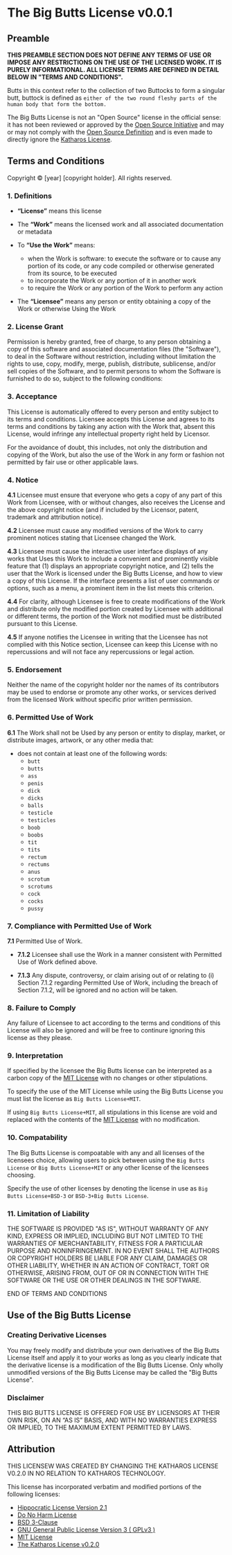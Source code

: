 # The Big Butts License v0.0.1

## Preamble

**THIS PREAMBLE SECTION DOES NOT DEFINE ANY TERMS OF USE OR IMPOSE ANY RESTRICTIONS ON THE USE OF THE LICENSED WORK. IT IS PURELY INFORMATIONAL. ALL LICENSE TERMS ARE DEFINED IN DETAIL BELOW IN "TERMS AND CONDITIONS".**

Butts in this context refer to the collection of two Buttocks to form a singular butt, buttock is defined as `either of the two round fleshy parts of the human body that form the bottom.`

The Big Butts License is not an "Open Source" license in the official sense: it has not been reviewed or approved by the [Open Source Initiative][osi] and may or may not comply with the [Open Source Definition][osd] and is even made to directly ignore the [Katharos License][kls].

[osi]: https://opensource.org/
[osd]: https://opensource.org/docs/osd
[kls]: https://github.com/katharostech/katharos-license#frequently-posed-challenges

## Terms and Conditions

Copyright © [year] [copyright holder]. All rights reserved.

### 1. Definitions

- **“License”** means this license
- The **“Work”** means the licensed work and all associated documentation or metadata
- To **“Use the Work”** means:

  - when the Work is software: to execute the software or to cause any portion of its code, or any code compiled or otherwise generated from its source, to be executed
  - to incorporate the Work or any portion of it in another work
  - to require the Work or any portion of the Work to perform any action

- The **“Licensee”** means any person or entity obtaining a copy of the Work or otherwise Using the Work

### 2. License Grant

Permission is hereby granted, free of charge, to any person obtaining a copy of this software and associated documentation files (the "Software"), to deal in the Software without restriction, including without limitation the rights to use, copy, modify, merge, publish, distribute, sublicense, and/or sell copies of the Software, and to permit persons to whom the Software is furnished to do so, subject to the following conditions:

### 3. Acceptance

This License is automatically offered to every person and entity subject to its terms and conditions. Licensee accepts this License and agrees to its terms and conditions by taking any action with the Work that, absent this License, would infringe any intellectual property right held by Licensor.

For the avoidance of doubt, this includes, not only the distribution and copying of the Work, but also the use of the Work in any form or fashion not permitted by fair use or other applicable laws.

### 4. Notice

**4.1** Licensee must ensure that everyone who gets a copy of any part of this Work from Licensee, with or without changes, also receives the License and the above copyright notice (and if included by the Licensor, patent, trademark and attribution notice).

**4.2** Licensee must cause any modified versions of the Work to carry prominent notices stating that Licensee changed the Work.

**4.3** Licensee must cause the interactive user interface displays of any works that Uses this Work to include a convenient and prominently visible feature that (1) displays an appropriate copyright notice, and (2) tells the user that the Work is licensed under the Big Butts License, and how to view a copy of this License. If the interface presents a list of user commands or options, such as a menu, a prominent item in the list meets this criterion.

**4.4** For clarity, although Licensee is free to create modifications of the Work and distribute only the modified portion created by Licensee with additional or different terms, the portion of the Work not modified must be distributed pursuant to this License.

**4.5** If anyone notifies the Licensee in writing that the Licensee has not complied with this Notice section, Licensee can keep this License with no repercussions and will not face any repercussions or legal action.

### 5.  Endorsement

Neither the name of the copyright holder nor the names of its contributors may be used to endorse or promote any other works, or services derived from the licensed Work without specific prior written permission.

### 6. Permitted Use of Work

**6.1** The Work shall not be Used by any person or entity to display, market, or distribute images, artwork, or any other media that:

- does not contain at least one of the following words:
  - `butt`
  - `butts`
  - `ass`
  - `penis`
  - `dick`
  - `dicks`
  - `balls`
  - `testicle`
  - `testicles`
  - `boob`
  - `boobs`
  - `tit`
  - `tits`
  - `rectum`
  - `rectums`
  - `anus`
  - `scrotum`
  - `scrotums`
  - `cock`
  - `cocks`
  - `pussy`

### 7. Compliance with Permitted Use of Work

**7.1** Permitted Use of Work.

- **7.1.2** Licensee shall use the Work in a manner consistent with Permitted Use of Work defined above.

- **7.1.3** Any dispute, controversy, or claim arising out of or relating to (i) Section 7.1.2 regarding Permitted Use of Work, including the breach of Section 7.1.2, will be ignored and no action will be taken.

### 8. Failure to Comply

Any failure of Licensee to act according to the terms and conditions of this License will also be ignored and will be free to continure ignoring this license as they please.

### 9. Interpretation

If specified by the licensee the Big Butts license can be interpreted as a carbon copy of the [MIT License](https://spdx.org/licenses/MIT.html) with no changes or other stipulations.

To specify the use of the MIT License while using the Big Butts License you must list the license as `Big Butts License+MIT`.

If using `Big Butts License+MIT`, all stipulations in this license are void and replaced with the contents of the [MIT License](https://spdx.org/licenses/MIT.html) with no modification.

### 10. Compatability

The Big Butts License is compoatable with any and all licenses of the licensees choice, allowing users to pick between using the `Big Butts License` or `Big Butts License+MIT` or any other license of the licensees choosing.

Specify the use of other licenses by denoting the license in use as `Big Butts License+BSD-3` or `BSD-3+Big Butts License`.

### 11. Limitation of Liability

THE SOFTWARE IS PROVIDED "AS IS", WITHOUT WARRANTY OF ANY KIND, EXPRESS OR IMPLIED, INCLUDING BUT NOT LIMITED TO THE WARRANTIES OF MERCHANTABILITY, FITNESS FOR A PARTICULAR PURPOSE AND NONINFRINGEMENT. IN NO EVENT SHALL THE AUTHORS OR COPYRIGHT HOLDERS BE LIABLE FOR ANY CLAIM, DAMAGES OR OTHER LIABILITY, WHETHER IN AN ACTION OF CONTRACT, TORT OR OTHERWISE, ARISING FROM, OUT OF OR IN CONNECTION WITH THE SOFTWARE OR THE USE OR OTHER DEALINGS IN THE SOFTWARE.

END OF TERMS AND CONDITIONS

## Use of the Big Butts License

### Creating Derivative Licenses

You may freely modify and distribute your own derivatives of the Big Butts License itself and apply it to your works as long as you clearly indicate that the derivative license is a modification of the Big Butts License. Only wholly unmodified versions of the Big Butts License may be called the "Big Butts License".

### Disclaimer

THIS BIG BUTTS LICENSE IS OFFERED FOR USE BY LICENSORS AT THEIR OWN RISK, ON AN “AS IS” BASIS, AND WITH NO WARRANTIES EXPRESS OR IMPLIED, TO THE MAXIMUM EXTENT PERMITTED BY LAWS.

## Attribution

THIS LICENSEW WAS CREATED BY CHANGING THE KATHAROS LICENSE V0.2.0 IN NO RELATION TO KATHAROS TECHNOLOGY.

This license has incorporated verbatim and modified portions of the following licenses:

- [Hippocratic License Version 2.1](https://firstdonoharm.dev/version/2/1/license.html)
- [Do No Harm License](https://github.com/raisely/NoHarm)
- [BSD 3-Clause](https://spdx.org/licenses/BSD-3-Clause.html)
- [GNU General Public License Version 3 ( GPLv3 )](http://www.gnu.org/licenses/gpl-3.0.html)
- [MIT License](https://spdx.org/licenses/MIT.html)
- [The Katharos License v0.2.0](https://github.com/katharostech/katharos-license/blob/master/LICENSE_v0.2.0.md)
